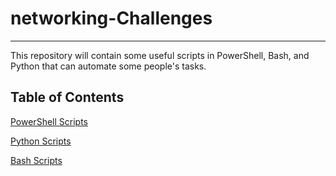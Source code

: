 # **networking-Challenges**
***

This repository will contain some useful scripts in PowerShell, Bash, and Python that can automate some people's tasks.

## **Table of Contents**

[PowerShell Scripts](https://github.com/VascoLucas01/networking-Challenges/tree/main/PowerShell-Scripts)

[Python Scripts](https://github.com/VascoLucas01/networking-Challenges/tree/main/Python-Scripts)

[Bash Scripts](https://github.com/VascoLucas01/networking-Challenges/tree/main/Bash-Scripts)
